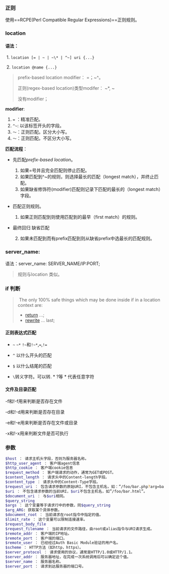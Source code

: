 ### 正则

使用==RCPE(Perl Compatible Regular Expressions)==正则规则。

### location

#### 语法：

​	1. `location [= | ~ | ~\* | ^~] uri {...}`

​	2. `location @name {...}`

> prefix-based location modifier： =；~^。 
>
> 正则(regex-based location)类型modifer： ~*, ~
>
> 没有modifier；

**modifier**:

1. `=` ：精准匹配。
2. `^~`: 以该标签开头的字段。
3. `～`：正则匹配。区分大小写。
4. `～`：正则匹配。不区分大小写。

**匹配流程**：

- 先匹配*prefix-based location*。
  
  1. 如果=号并且完全匹配则停止匹配。
  2. 如果匹配到^~的规则，则选择最长的匹配（longest match），并终止匹配。
  3. 如果缺省修饰符(modifier)匹配则记录下匹配的最长的（longest match）字段。

- 匹配正则规则。
  
  1. 如果正则匹配到则使用匹配到的最早（first match）的规则。
  
- 最终回归 缺省匹配
  
  2. 如果未匹配到而有prefix匹配到则从缺省prefix中选最长的匹配规则。

### server_name:

语法：server_name: SERVER_NAME/IP:PORT;

> 规则与location 类似。

### if 判断

> ​	The only 100% safe things which may be done inside if in a location context are:
>
> - [return](https://nginx.org/en/docs/http/ngx_http_rewrite_module.html#return) ...;
> - [rewrite](https://nginx.org/en/docs/http/ngx_http_rewrite_module.html#rewrite) ... last;

#### 正则表达式匹配

- `~` `~*` `!~`和`!~*`,`=`,`!=`

- `^` 以什么开头的匹配

- `$` 以什么结尾的匹配

- `\`转义字符。可以转. * ?等 \* 代表任意字符

####  文件及目录匹配

-f和!-f用来判断是否存在文件

-d和!-d用来判断是否存在目录

-e和!-e用来判断是否存在文件或目录

-x和!-x用来判断文件是否可执行

### 参数

```bash
$host ： 请求主机头字段，否则为服务器名称。
$http_user_agent ： 客户端agent信息
$http_cookie ： 客户端cookie信息
$request_method ： 客户端请求的动作，通常为GET或POST。
$content_length ： 请求头中的Content-length字段。
$content_type ： 请求头中的Content-Type字段。
$request_uri ： 包含请求参数的原始URI，不包含主机名，如：”/foo/bar.php?arg=baz”。
$uri ： 不包含请求参数的当前URI，$uri不包含主机名，如”/foo/bar.html”。
$document_uri ： 与$uri相同。
$query_string 
$args ： 这个变量等于请求行中的参数，同$query_string
$arg_ARG: 获取某个具体参数。
$document_root ： 当前请求在root指令中指定的值。
$limit_rate ： 这个变量可以限制连接速率。
$request_body_file 
$request_filename ： 当前请求的文件路径，由root或alias指令与URI请求生成。
$remote_addr ： 客户端的IP地址。
$remote_port ： 客户端的端口。
$remote_user ： 已经经过Auth Basic Module验证的用户名。
$scheme ： HTTP方法（如http，https）。
$server_protocol ： 请求使用的协议，通常是HTTP/1.0或HTTP/1.1。
$server_addr ： 服务器地址，在完成一次系统调用后可以确定这个值。
$server_name ： 服务器名称。
$server_port ： 请求到达服务器的端口号。
```